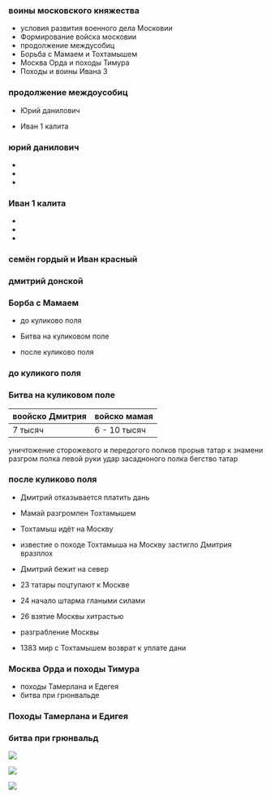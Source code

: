 ### воины московского княжества

- условия развития военного дела Московии
- Формирование войска московии
- продолжение междусобиц
- Борьба с Мамаем и Тохтамышем
- Москва Орда и походы Тимура
- Походы и воины Ивана 3






### продолжение междоусобиц



- Юрий данилович  

- Иван 1 калита

### юрий данилович
- 
- 
- 

### Иван 1 калита 
- 
- 
- 

### семён гордый и Иван красный


### дмитрий донской




### Борба с Мамаем

- до куликово поля
- Битва на куликовом поле


- после куликово поля



### до куликого поля


### Битва на куликовом поле


| воойско Дмитрия    | войско мамая    |
| ------------------ | --------------- |
| 7 тысяч            | 6 - 10 тысяч    |
уничтожение сторожевого и передогого полков
прорыв татар к знамени разгром полка левой руки
удар засадноного полка бегство татар 





### после куликово поля



- Дмитрий отказывается платить дань

- Мамай разгромлен Тохтамышем

- Тохтамыш идёт на Москву


- известие о походе Тохтамыша на Москву застигло Дмитрия вразплох

- Дмитрий бежит на север

- 23 татары поцтупают к Москве
- 24 начало штарма глаными силами
- 26 взятие Москвы хитрастью
- разграбление Москвы


- 1383 мир с Тохтамышем возврат к уплате дани






### Москва Орда и походы Тимура

- походы Тамерлана и Едегея
- битва при грюнвальде


### Походы Тамерлана и Едигея


### битва при грюнвальд

![](https://documents.infourok.ru/cf4cc0a1-136e-4493-8bbf-41bc29b0b2ee/slide_11.jpg)



![](https://upload.wikimedia.org/wikipedia/commons/c/ca/Grunwald_%28beginning%29_ru.svg?uselang=ru)



![](https://upload.wikimedia.org/wikipedia/commons/a/a2/Grunwald_%28end%29_ru.svg?uselang=ru)





